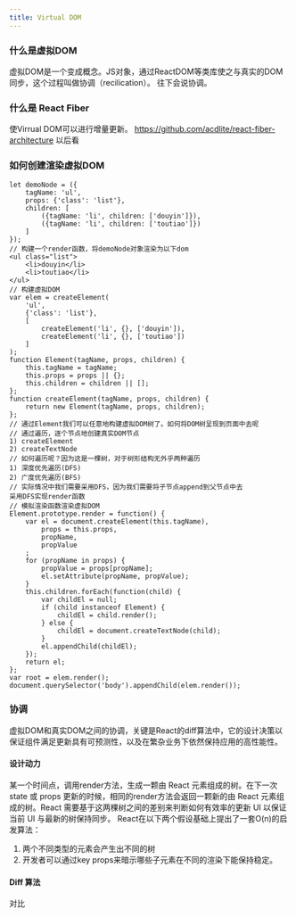```yaml
---
title: Virtual DOM
---
```


### 什么是虚拟DOM
虚拟DOM是一个变成概念。JS对象，通过ReactDOM等类库使之与真实的DOM同步，这个过程叫做协调（recilication）。
往下会说协调。

### 什么是 React Fiber
使Virrual DOM可以进行增量更新。
https://github.com/acdlite/react-fiber-architecture 以后看

### 如何创建渲染虚拟DOM
```
let demoNode = ({
    tagName: 'ul',
    props: {'class': 'list'},
    children: [
        ({tagName: 'li', children: ['douyin']}),
        ({tagName: 'li', children: ['toutiao']})
    ]
});
// 构建一个render函数，将demoNode对象渲染为以下dom
<ul class="list">
    <li>douyin</li>
    <li>toutiao</li>
</ul>
// 构建虚拟DOM
var elem = createElement(
    'ul',
    {'class': 'list'},
    [
        createElement('li', {}, ['douyin']),
        createElement('li', {}, ['toutiao'])
    ]
);
function Element(tagName, props, children) {
    this.tagName = tagName;
    this.props = props || {};
    this.children = children || [];
};
function createElement(tagName, props, children) {
    return new Element(tagName, props, children);
};
// 通过Element我们可以任意地构建虚拟DOM树了。如何将DOM树呈现到页面中去呢
// 通过遍历，逐个节点地创建真实DOM节点
1) createElement
2) createTextNode
// 如何遍历呢？因为这是一棵树，对于树形结构无外乎两种遍历
1) 深度优先遍历(DFS)
2) 广度优先遍历(BFS)
// 实际情况中我们需要采用DFS，因为我们需要将子节点append到父节点中去
采用DFS实现render函数
// 模拟渲染函数渲染虚拟DOM
Element.prototype.render = function() {
    var el = document.createElement(this.tagName),
        props = this.props,
        propName,
        propValue
    ;
    for (propName in props) {
        propValue = props[propName];
        el.setAttribute(propName, propValue);
    }
    this.children.forEach(function(child) {
        var childEl = null;
        if (child instanceof Element) {
            childEl = child.render();
        } else {
            childEl = document.createTextNode(child);
        }
        el.appendChild(childEl);
    });
    return el;
};
var root = elem.render();
document.querySelector('body').appendChild(elem.render());
```

### 协调
虚拟DOM和真实DOM之间的协调，关键是React的diff算法中，它的设计决策以保证组件满足更新具有可预测性，以及在繁杂业务下依然保持应用的高性能性。
#### 设计动力
某一个时间点，调用render方法，生成一颗由 React 元素组成的树。在下一次state 或 props 更新的时候，相同的render方法会返回一颗新的由 React 元素组成的树。React 需要基于这两棵树之间的差别来判断如何有效率的更新 UI 以保证当前 UI 与最新的树保持同步。
React在以下两个假设基础上提出了一套O(n)的启发算法：
1.  两个不同类型的元素会产生出不同的树
2.  开发者可以通过key props来暗示哪些子元素在不同的渲染下能保持稳定。
#### Diff 算法
对比
